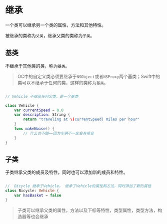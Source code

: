 # 继承

一个类可以继承另一个类的属性，方法和其他特性。

被继承的类称为`父类`，继承父类的类称为`子类`。

## 基类

不继承于其他类的类，称为`基类`。

> OC中的自定义类必须要继承于`NSObject`或者`NSProxy`两个基类；Swift中的类可以不继承于任何的类，这样的类称为`基类`。

```swift

// Vehicle 不继承任何父类，是一个基类

class Vehicle {
    var currentSpeed = 0.0
    var description: String {
        return "traveling at \(currentSpeed) miles per hour"
    }
    func makeNoise() {
        // 什么也不做——因为车辆不一定会有噪音
    }
}

```

## 子类

子类继承父类的成员及特性，同时也可以添加新的成员和特性。

```swift

//  Bicycle 继承于Vehicle， 继承了Vehicle的属性和方法，同时添加了新的属性
class Bicycle: Vehicle {
    var hasBasket = false
}

```

> 子类可以继承父类的属性，方法以及下标等特性，类型属性，类型方法，构造器等也会继承



